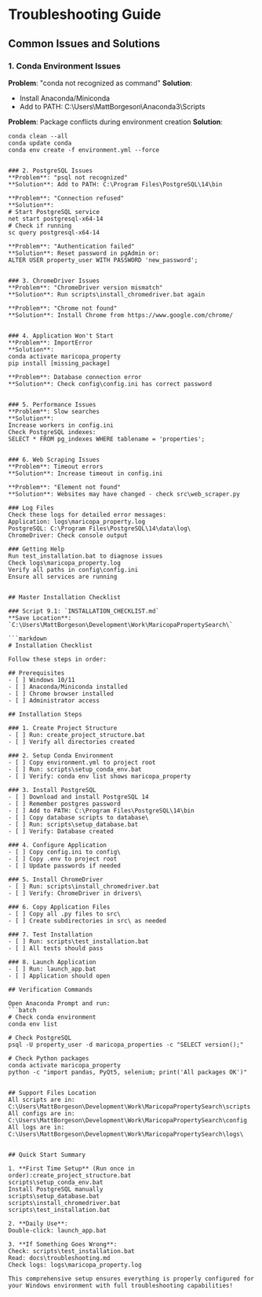 # Troubleshooting Guide

## Common Issues and **Solution**s

### 1. Conda Environment Issues

**Problem**: "conda not recognized as command"
**Solution**:

- Install Anaconda/Miniconda
- Add to PATH: C:\Users\MattBorgeson\Anaconda3\Scripts

**Problem**: Package conflicts during environment creation
**Solution**:

```batch
conda clean --all
conda update conda
conda env create -f environment.yml --force


### 2. PostgreSQL Issues
**Problem**: "psql not recognized"
**Solution**: Add to PATH: C:\Program Files\PostgreSQL\14\bin

**Problem**: "Connection refused"
**Solution**:
# Start PostgreSQL service
net start postgresql-x64-14
# Check if running
sc query postgresql-x64-14

**Problem**: "Authentication failed"
**Solution**: Reset password in pgAdmin or:
ALTER USER property_user WITH PASSWORD 'new_password';


### 3. ChromeDriver Issues
**Problem**: "ChromeDriver version mismatch"
**Solution**: Run scripts\install_chromedriver.bat again

**Problem**: "Chrome not found"
**Solution**: Install Chrome from https://www.google.com/chrome/


### 4. Application Won't Start
**Problem**: ImportError
**Solution**:
conda activate maricopa_property
pip install [missing_package]

**Problem**: Database connection error
**Solution**: Check config\config.ini has correct password


### 5. Performance Issues
**Problem**: Slow searches
**Solution**:
Increase workers in config.ini
Check PostgreSQL indexes:
SELECT * FROM pg_indexes WHERE tablename = 'properties';


### 6. Web Scraping Issues
**Problem**: Timeout errors
**Solution**: Increase timeout in config.ini

**Problem**: "Element not found"
**Solution**: Websites may have changed - check src\web_scraper.py

### Log Files
Check these logs for detailed error messages:
Application: logs\maricopa_property.log
PostgreSQL: C:\Program Files\PostgreSQL\14\data\log\
ChromeDriver: Check console output

### Getting Help
Run test_installation.bat to diagnose issues
Check logs\maricopa_property.log
Verify all paths in config\config.ini
Ensure all services are running


## Master Installation Checklist

### Script 9.1: `INSTALLATION_CHECKLIST.md`
**Save Location**: `C:\Users\MattBorgeson\Development\Work\MaricopaPropertySearch\`

```markdown
# Installation Checklist

Follow these steps in order:

## Prerequisites
- [ ] Windows 10/11
- [ ] Anaconda/Miniconda installed
- [ ] Chrome browser installed
- [ ] Administrator access

## Installation Steps

### 1. Create Project Structure
- [ ] Run: create_project_structure.bat
- [ ] Verify all directories created

### 2. Setup Conda Environment  
- [ ] Copy environment.yml to project root
- [ ] Run: scripts\setup_conda_env.bat
- [ ] Verify: conda env list shows maricopa_property

### 3. Install PostgreSQL
- [ ] Download and install PostgreSQL 14
- [ ] Remember postgres password
- [ ] Add to PATH: C:\Program Files\PostgreSQL\14\bin
- [ ] Copy database scripts to database\
- [ ] Run: scripts\setup_database.bat
- [ ] Verify: Database created

### 4. Configure Application
- [ ] Copy config.ini to config\
- [ ] Copy .env to project root
- [ ] Update passwords if needed

### 5. Install ChromeDriver
- [ ] Run: scripts\install_chromedriver.bat
- [ ] Verify: ChromeDriver in drivers\

### 6. Copy Application Files
- [ ] Copy all .py files to src\
- [ ] Create subdirectories in src\ as needed

### 7. Test Installation
- [ ] Run: scripts\test_installation.bat
- [ ] All tests should pass

### 8. Launch Application
- [ ] Run: launch_app.bat
- [ ] Application should open

## Verification Commands

Open Anaconda Prompt and run:
```batch
# Check conda environment
conda env list

# Check PostgreSQL
psql -U property_user -d maricopa_properties -c "SELECT version();"

# Check Python packages
conda activate maricopa_property
python -c "import pandas, PyQt5, selenium; print('All packages OK')"


## Support Files Location
All scripts are in: C:\Users\MattBorgeson\Development\Work\MaricopaPropertySearch\scripts
All configs are in: C:\Users\MattBorgeson\Development\Work\MaricopaPropertySearch\config
All logs are in: C:\Users\MattBorgeson\Development\Work\MaricopaPropertySearch\logs\


## Quick Start Summary

1. **First Time Setup** (Run once in order):create_project_structure.bat
scripts\setup_conda_env.bat
Install PostgreSQL manually
scripts\setup_database.bat
scripts\install_chromedriver.bat
scripts\test_installation.bat

2. **Daily Use**:
Double-click: launch_app.bat

3. **If Something Goes Wrong**:
Check: scripts\test_installation.bat
Read: docs\troubleshooting.md
Check logs: logs\maricopa_property.log

This comprehensive setup ensures everything is properly configured for your Windows environment with full troubleshooting capabilities!
```
